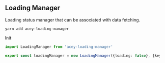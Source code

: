 ## Loading Manager

Loading status manager that can be associated with data fetching.

```
yarn add acey-loading-manager
```

Init
```ts
import LoadingManager from 'acey-loading-manager'

export const loadingManager = new LoadingManager({loading: false}, {key: 'loading-manager', connected: true })
```

